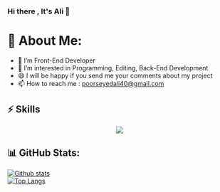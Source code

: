 ### Hi there , It's Ali 👋

# 💫 About Me:
- 🌱  I’m Front-End Developer
- 👀  I’m interested in Programming, Editing, Back-End Development
- 😄  I will be happy if you send me your comments about my project
- 📫  How to reach me : poorseyedali40@gmail.com

## ⚡ Skills

<p align="center">
  <a href="https://github.com/alipoorseyed">
    <img src="https://skillicons.dev/icons?i=html,css,sass,tailwind,javascript,typescript,react,redux,postman,mysql,java,c,cpp,flutter,git"/>
  </a>
</p>





## 📊 GitHub Stats:

 <a href="https://github.com/alipoorseyed">![Github stats](https://github-readme-stats.vercel.app/api?username=alipoorseyed&theme=radical&count_private=true&hide_border=true&line_height=20)</a>
 <br>
 <a href="#">![Top Langs](https://github-readme-stats.vercel.app/api/top-langs/?username=alipoorseyed&layout=compact&theme=radical&count_private=true&hide_border=true)</a>




<!--
**alipoorseyed/alipoorseyed** is a ✨ _special_ ✨ repository because its `README.md` (this file) appears on your GitHub profile.

Here are some ideas to get you started:

- 🔭 I’m currently working on ...
- 🌱 I’m currently learning ...
- 👯 I’m looking to collaborate on ...
- 🤔 I’m looking for help with ...
- 💬 Ask me about ...
- 📫 How to reach me: ...
- 😄 Pronouns: ...
- ⚡ Fun fact: ...
-->
